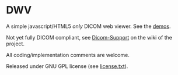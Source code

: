 DWV
===

A simple javascript/HTML5 _only_ DICOM web viewer. See the [demos](http://ivmartel.github.com/dwv/).

Not yet fully DICOM compliant, 
see [Dicom-Support](https://github.com/ivmartel/dwv/wiki/Dicom-Support) on the wiki of the project.

All coding/implementation comments are welcome.

Released under GNU GPL license (see [license.txt](license.txt)). 
